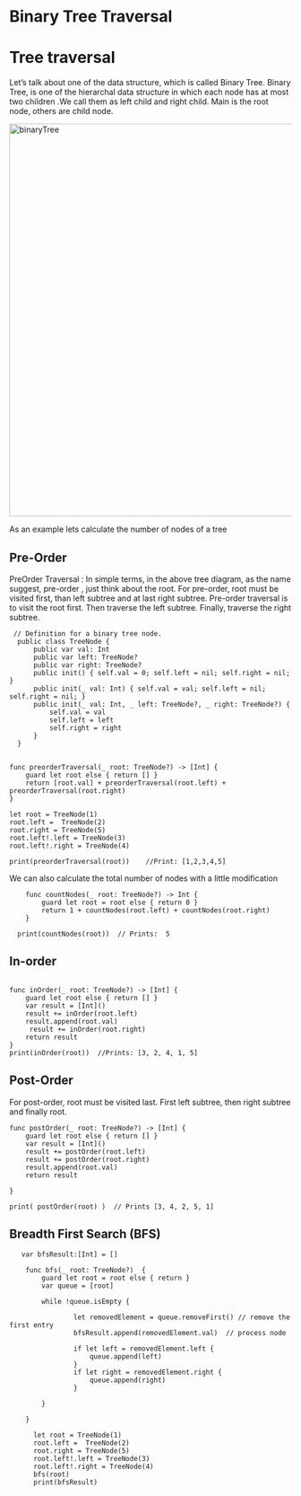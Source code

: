 # Binary Tree Traversal

# Tree traversal
 
 Let’s talk about one of the data structure, which is called Binary Tree.
 Binary Tree, is one of the hierarchal data structure in which each node has at most two children .We call them as left child and right child.
 Main is the root node, others are child node.
 
 
 
 <img width="700" alt="binaryTree" src="https://user-images.githubusercontent.com/905975/206440733-be655f75-caa7-4823-8629-7651bca2ec98.png">

 
 As an example lets calculate the number of nodes of a tree
 ## Pre-Order
 PreOrder Traversal : In simple terms, in the above tree diagram, as the name suggest, pre-order , just think about the root. For pre-order, root must be visited first, than left subtree and at last right subtree.
 Pre-order traversal is to visit the root first. Then traverse the left subtree. Finally, traverse the right subtree.


````
 // Definition for a binary tree node.
  public class TreeNode {
      public var val: Int
      public var left: TreeNode?
      public var right: TreeNode?
      public init() { self.val = 0; self.left = nil; self.right = nil; }
      public init(_ val: Int) { self.val = val; self.left = nil; self.right = nil; }
      public init(_ val: Int, _ left: TreeNode?, _ right: TreeNode?) {
          self.val = val
          self.left = left
          self.right = right
      }
  }


func preorderTraversal(_ root: TreeNode?) -> [Int] {
    guard let root else { return [] }
    return [root.val] + preorderTraversal(root.left) + preorderTraversal(root.right)
}

let root = TreeNode(1)
root.left =  TreeNode(2)
root.right = TreeNode(5)
root.left!.left = TreeNode(3)
root.left!.right = TreeNode(4)

print(preorderTraversal(root))    //Print: [1,2,3,4,5]
````


 We can also calculate the total number of nodes with a little modification

````
    func countNodes(_ root: TreeNode?) -> Int {
        guard let root = root else { return 0 }
        return 1 + countNodes(root.left) + countNodes(root.right)
    }

  print(countNodes(root))  // Prints:  5
````

  ## In-order
 
 
 
````

func inOrder(_ root: TreeNode?) -> [Int] {
    guard let root else { return [] }
    var result = [Int]()
    result += inOrder(root.left)
    result.append(root.val)
     result += inOrder(root.right)
    return result
}
print(inOrder(root))  //Prints: [3, 2, 4, 1, 5]
````



## Post-Order
 
 For post-order, root must be visited last. First left subtree, then right subtree and finally root.


````
func postOrder(_ root: TreeNode?) -> [Int] {
    guard let root else { return [] }
    var result = [Int]()
    result += postOrder(root.left)
    result += postOrder(root.right)
    result.append(root.val)
    return result
    
}

print( postOrder(root) )  // Prints [3, 4, 2, 5, 1]
````


## Breadth First Search (BFS)

```
   var bfsResult:[Int] = []
    
    func bfs(_ root: TreeNode?)  {
        guard let root = root else { return }
        var queue = [root]
        
        while !queue.isEmpty {
            
                let removedElement = queue.removeFirst() // remove the first entry
                bfsResult.append(removedElement.val)  // process node
                
                if let left = removedElement.left {
                    queue.append(left)
                }
                if let right = removedElement.right {
                    queue.append(right)
                }
            
        }
      
    }

      let root = TreeNode(1)
      root.left =  TreeNode(2)
      root.right = TreeNode(5)
      root.left!.left = TreeNode(3)
      root.left!.right = TreeNode(4)
      bfs(root)
      print(bfsResult)
```

